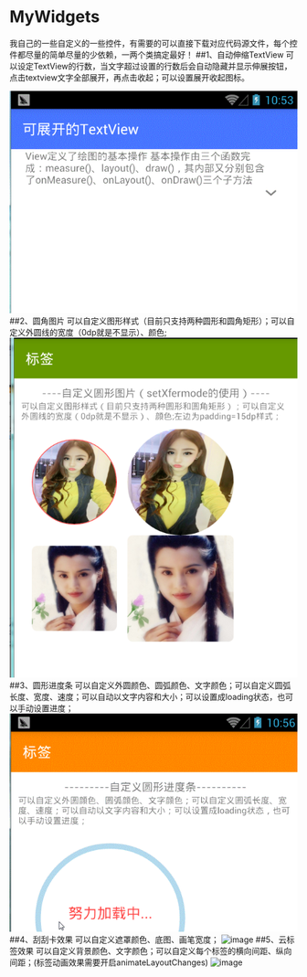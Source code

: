 # MyWidgets
我自己的一些自定义的一些控件，有需要的可以直接下载对应代码源文件，每个控件都尽量的简单尽量的少依赖，一两个类搞定最好！
##1、自动伸缩TextView
可以设定TextView的行数，当文字超过设置的行数后会自动隐藏并显示伸展按钮，点击textview文字全部展开，再点击收起；可以设置展开收起图标。

![image](https://github.com/chenchongyu/MyWidgets/blob/master/screenshot/ExpandableTextView.gif)
##2、圆角图片
可以自定义图形样式（目前只支持两种圆形和圆角矩形）；可以自定义外圆线的宽度（0dp就是不显示）、颜色;
![image](https://github.com/chenchongyu/MyWidgets/blob/master/screenshot/CircleImg.png)
##3、圆形进度条
可以自定义外圆颜色、圆弧颜色、文字颜色；可以自定义圆弧长度、宽度、速度；可以自动以文字内容和大小；可以设置成loading状态，也可以手动设置进度；
![image](https://github.com/chenchongyu/MyWidgets/blob/master/screenshot/CircleProgress.gif)
##4、刮刮卡效果
可以自定义遮罩颜色、底图、画笔宽度；
![image](https://github.com/chenchongyu/MyWidgets/blob/master/screenshot/ScratchCardView.gif)
##5、云标签效果
可以自定义背景颜色、文字颜色；可以自定义每个标签的横向间距、纵向间距；(标签动画效果需要开启animateLayoutChanges)
![image](https://github.com/chenchongyu/MyWidgets/blob/master/screenshot/Tag.gif)
